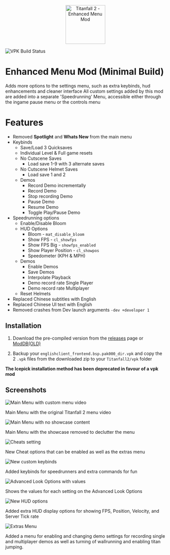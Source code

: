 <p align="center" style="text-align:center"><img width="125" height="122" src="https://raw.githubusercontent.com/taskinoz/Enhanced-Menu-Mod/master/assets/icon.png" alt="Titanfall 2 - Enhanced Menu Mod" /></p>

![VPK Build Status](https://github.com/taskinoz/Enhanced-Menu-Mod/actions/workflows/buildvpks.yml/badge.svg)


# Enhanced Menu Mod (Minimal Build)
Adds more options to the settings menu, such as extra keybinds, hud enhancements and cleaner interface
All custom settings added by this mod are added into a separate 'Speedrunning' Menu, accessible either through the ingame pause menu or the controls menu

# Features
* Removed **Spotlight** and **Whats New** from the main menu
* Keybinds
  * Save/Load 3 Quicksaves
  * Individual Level & Full game resets
  * No Cutscene Saves
    * Load save 1-9 with 3 alternate saves
  * No Cutscene Helmet Saves
    * Load save 1 and 2
  * Demos
    * Record Demo incrementally
    * Record Demo
    * Stop recording Demo
    * Pause Demo
    * Resume Demo
    * Toggle Play/Pause Demo
* Speedrunning options
  * Enable/Disable Bloom
  * HUD Options
    * Bloom - `mat_disable_bloom`
    * Show FPS - `cl_showfps`
    * Show FPS Big - `showfps_enabled`
    * Show Player Position - `cl_showpos`
    * Speedometer (KPH & MPH)
  * Demos
    * Enable Demos
    * Save Demos
    * Interpolate Playback
    * Demo record rate Single Player
    * Demo record rate Multiplayer
  * Reset Helmets
* Replaced Chinese subtitles with English
* Replaced Chinese UI text with English
* Removed crashes from Dev launch arguments `-dev +developer 1`

## Installation

1) Download the pre-compiled version from the [releases](https://github.com/taskinoz/Enhanced-Menu-Mod/releases) page or [ModDB(OLD)](https://www.moddb.com/mods/enhanced-menu)

2) Backup your `englishclient_frontend.bsp.pak000_dir.vpk` and copy the 2 `.vpk` files from the downloaded zip to your `Titanfall2/vpk` folder

**The Icepick installation method has been deprecated in favour of a vpk mod**

## Screenshots

![Main Menu with custom menu video](https://raw.githubusercontent.com/taskinoz/Enhanced-Menu-Mod/master/assets/menu-main.jpg)

Main Menu with the original Titanfall 2 menu video

![Main Menu with no showcase content](https://raw.githubusercontent.com/taskinoz/Enhanced-Menu-Mod/master/assets/menu-main1.jpg)

Main Menu with the showcase removed to declutter the menu

![Cheats setting](https://raw.githubusercontent.com/taskinoz/Enhanced-Menu-Mod/master/assets/menu-cheats.jpg)

New Cheat options that can be enabled as well as the extras menu

![New custom keybinds](https://raw.githubusercontent.com/taskinoz/Enhanced-Menu-Mod/master/assets/menu-keys.jpg)

Added keybinds for speedrunners and extra commands for fun

![Advanced Look Options with values](https://raw.githubusercontent.com/taskinoz/Enhanced-Menu-Mod/master/assets/menu-advanced-look.jpg)

Shows the values for each setting on the Advanced Look Options

![New HUD options](https://raw.githubusercontent.com/taskinoz/Enhanced-Menu-Mod/master/assets/menu-hud.jpg)

Added extra HUD display options for showing FPS, Position, Velocity, and Server Tick rate

![Extras Menu](https://raw.githubusercontent.com/taskinoz/Enhanced-Menu-Mod/master/assets/menu-extras.jpg)

Added a menu for enabling and changing demo settings for recording single and multiplayer demos as well as turning of wallrunning and enabling titan jumping.
